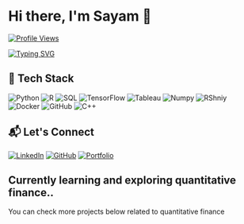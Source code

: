 # Hi there, I'm Sayam 👋

[![Profile Views](https://komarev.com/ghpvc/?username=sayamp&label=Profile%20views&color=0e75b6&style=flat)](https://github.com/sayamp)

[![Typing SVG](https://readme-typing-svg.demolab.com?font=Fira+Code&pause=1000&width=435&lines=Data+Scientist+%7C+Quant+Finance;Turning+Data+into+Decisions;Machine+Learning)](https://git.io/typing-svg)

## 🔧 Tech Stack

![Python](https://img.shields.io/badge/Python-3776AB?style=flat&logo=python&logoColor=white)
![R](https://img.shields.io/badge/R-276DC3?style=flat&logo=r&logoColor=white)
![SQL](https://img.shields.io/badge/SQL-4479A1?style=flat&logo=mysql&logoColor=white)
![TensorFlow](https://img.shields.io/badge/TensorFlow-FF6F00?style=flat&logo=TensorFlow&logoColor=white)
![Tableau](https://img.shields.io/badge/Tableau-E97627?style=flat&logo=Tableau&logoColor=white)
![Numpy](https://img.shields.io/badge/Numpy-777BB4?style=for-the-badge&logo=numpy&logoColor=white)
![RShniy](https://img.shields.io/badge/Shiny-shinyapps.io-bluestyle=flat&labelColor=white&logo=RStudio&logoColor=blue)
![Docker](https://img.shields.io/badge/Docker-2496ED?style=flat&logo=docker&logoColor=white)
![GitHub](https://img.shields.io/badge/GitHub-181717?style=flat&logo=github)
![C++](https://img.shields.io/badge/-C++-blue?logo=cplusplus)

## 📬 Let's Connect

[![LinkedIn](https://img.shields.io/badge/LinkedIn-0A66C2?style=flat&logo=linkedin&logoColor=white)](https://linkedin.com/in/sayampalrecha/)
[![GitHub](https://img.shields.io/badge/GitHub-100000?style=flat&logo=github&logoColor=white)](https://github.com/sayamp)
[![Portfolio](https://img.shields.io/badge/Portfolio-000000?style=flat&logo=githubpages&logoColor=white)](https://sayamp.github.io/)

## Currently learning and exploring quantitative finance..
You can check more projects below related to quantitative finance  

